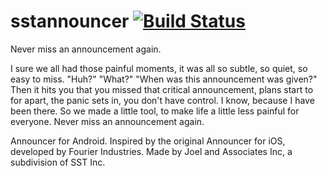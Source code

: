 # sstannouncer [![Build Status](https://travis-ci.org/MoonCheesez/sstannouncer.svg?branch=master)](https://travis-ci.org/MoonCheesez/sstannouncer)
Never miss an announcement again.

I sure we all had those painful moments,
it was all so subtle, so quiet, so easy to miss.
"Huh?" "What?" "When was this announcement was given?"
Then it hits you that you missed that critical announcement,
plans start to for apart, the panic sets in, you don't have control.
I know, because I have been there.
So we made a little tool, to make life a little less painful for everyone.
Never miss an announcement again.

Announcer for Android.
Inspired by the original Announcer for iOS, developed by Fourier Industries.
Made by Joel and Associates Inc, a subdivision of SST Inc.
